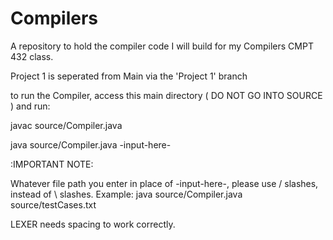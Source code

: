 # Compilers
A repository to hold the compiler code I will build for my Compilers CMPT 432 class.

Project 1 is seperated from Main via the 'Project 1' branch

to run the Compiler, access this main directory ( DO NOT GO INTO SOURCE ) and run:

javac source/Compiler.java

java source/Compiler.java -input-here-

:IMPORTANT NOTE:

Whatever file path you enter in place of -input-here-, please use / slashes, instead of \ slashes.
Example:
java source/Compiler.java source/testCases.txt

LEXER needs spacing to work correctly.